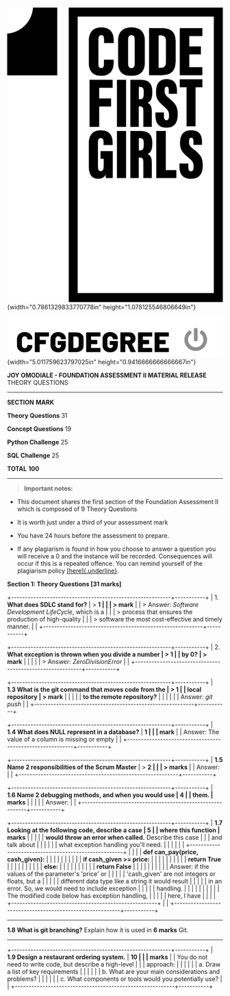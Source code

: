![](media/image1.png){width="0.7861329833770778in" height="1.078125546806649in"}

![](media/image2.png){width="5.011759623797025in" height="0.9416666666666667in"}

**JOY OMODIALE - FOUNDATION ASSESSMENT II MATERIAL RELEASE** THEORY
QUESTIONS

---

**SECTION** **MARK**

**Theory Questions** 31

**Concept Questions** 19

**Python Challenge** 25

**SQL Challenge** 25

**TOTAL** **100**

---

> **Important notes:**

- This document shares the first section of the Foundation Assessment
  II which is composed of 9 Theory Questions

- It is worth just under a third of your assessment mark

- You have 24 hours before the assessment to prepare.

- If any plagiarism is found in how you choose to answer a question
  you will receive a 0 and the instance will be recorded. Consequences
  will occur if this is a repeated offence. You can remind yourself of
  the plagiarism policy
  [[here]{.underline}](https://drive.google.com/file/d/1k9UaGOR7hx54QRZ8jvp2jtC4P-8_Rs4F/view?usp=sharing).

**Section 1: Theory Questions \[31 marks\]**

+----------------------------------------------------------+-----------+
| 1. **What does SDLC stand for?** | > **1 |
| | > mark** |
| > Answer: _Software Development LifeCycle_, which is a | |
| > process that ensures the production of high-quality | |
| > software the most cost-effective and timely manner. | |
+----------------------------------------------------------+-----------+

+----------------------------------------------------------+-----------+
| 2. **What exception is thrown when you divide a number | > **1 |
| by 0?** | > mark** |
| | |
| > Answer: _ZeroDivisionError_ | |
+----------------------------------------------------------+-----------+

+----------------------------------------------------------+-----------+
| **1.3 What is the git command that moves code from the | > **1 |
| local repository** | > mark** |
| | |
| **to the remote repository?** | |
| | |
| Answer: _git push_ | |
+----------------------------------------------------------+-----------+

+----------------------------------------------------------+-----------+
| **1.4 What does NULL represent in a database?** | **1 |
| | mark** |
| Answer: The value of a column is missing or empty | |
+----------------------------------------------------------+-----------+

+----------------------------------------------------------+-----------+
| **1.5 Name 2 responsibilities of the Scrum Master** | > **2 |
| | > marks** |
| Answer: | |
+----------------------------------------------------------+-----------+

+----------------------------------------------------------+-----------+
| **1.6 Name 2 debugging methods, and when you would use | **4 |
| them.** | marks** |
| | |
| Answer: | |
+----------------------------------------------------------+-----------+

+----------------------------------------------------------+-----------+
| **1.7 Looking at the following code, describe a case | **5 |
| where this function** | marks** |
| | |
| **would throw an error when called.** Describe this case | |
| and talk about | |
| | |
| what exception handling you'll need. | |
| | |
| +-----------------------------------------------------+ | |
| | **def can_pay(price, cash_given):** | | |
| | | | |
| | **if cash_given \>= price:** | | |
| | | | |
| | **return True** | | |
| | | | |
| | **else:** | | |
| | | | |
| | **return False** | | |
| | | | |
| | Answer: if the values of the parameter's 'price' or | | |
| | 'cash_given' are not integers or floats, but a | | |
| | different data type like a string it would result | | |
| | in an error. So, we would need to include exception | | |
| | handling. | | |
| | | | |
| | The modified code below has exception handling, | | |
| | here, I have | | |
| +-----------------------------------------------------+ | |
+----------------------------------------------------------+-----------+

---

**1.8 What is git branching?** Explain how it is used in **6 marks**
Git.

---

+----------------------------------------------------------+-----------+
| **1.9 Design a restaurant ordering system.** | **10 |
| | marks** |
| You do not need to write code, but describe a high-level | |
| approach: | |
| | |
| a. Draw a list of key requirements | |
| | |
| b. What are your main considerations and problems? | |
| | |
| c. What components or tools would you potentially use? | |
+----------------------------------------------------------+-----------+
